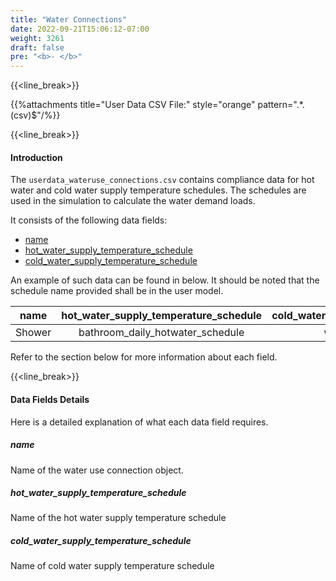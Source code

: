 ```yaml
---
title: "Water Connections"
date: 2022-09-21T15:06:12-07:00
weight: 3261
draft: false
pre: "<b>- </b>"
---
```


{{<line_break>}}

{{%attachments title="User Data CSV File:" style="orange" pattern=".*\.(csv)$"/%}}

{{<line_break>}}

#### Introduction

The `userdata_wateruse_connections.csv` contains compliance data for hot water and cold water supply temperature schedules. The schedules are used in the simulation to calculate the water demand loads.

<!--![userdata_exterior_lights](/BEM-for-PRM/user_guide/add_compliance_data/images/user_data_exterior_lighting_sample.PNG?width=1000px&align=left&classes=border,alignLeft)-->

It consists of the following data fields:

- [name](#name)
- [hot_water_supply_temperature_schedule](#hot_water_supply_temperature_schedule)
- [cold_water_supply_temperature_schedule](#hot_water_supply_temperature_schedule)

An example of such data can be found in below. It should be noted that the schedule name provided shall be in the user model.

|  name  | hot_water_supply_temperature_schedule | cold_water_supply_temperature_schedule |
| :----: | :-----------------------------------: | :------------------------------------: |
| Shower |   bathroom_daily_hotwater_schedule    |          water_main_schedule           |

Refer to the section below for more information about each field.

{{<line_break>}}

#### Data Fields Details

Here is a detailed explanation of what each data field requires.

##### **name**

Name of the water use connection object.

##### **hot_water_supply_temperature_schedule**

Name of the hot water supply temperature schedule

##### **cold_water_supply_temperature_schedule**

Name of cold water supply temperature schedule
